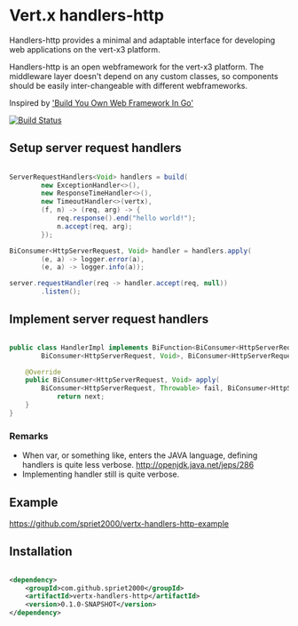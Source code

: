 # Vert.x handlers-http

Handlers-http provides a minimal and adaptable interface for developing web applications on the vert-x3 platform.

Handlers-http is an open webframework for the vert-x3 platform. The middleware layer doesn't depend on any custom classes, so components should be easily inter-changeable with different webframeworks.

Inspired by ['Build You Own Web Framework In Go'](https://www.nicolasmerouze.com/build-web-framework-golang)

[![Build Status](https://travis-ci.org/spriet2000/vertx-handlers-http.svg?branch=master)](https://travis-ci.org/spriet2000/vertx-handlers-http)

## Setup server request handlers

```java 
    
ServerRequestHandlers<Void> handlers = build(
        new ExceptionHandler<>(),
        new ResponseTimeHandler<>(),
        new TimeoutHandler<>(vertx),
        (f, n) -> (req, arg) -> {
            req.response().end("hello world!");
            n.accept(req, arg);
        });

BiConsumer<HttpServerRequest, Void> handler = handlers.apply(
        (e, a) -> logger.error(a),
        (e, a) -> logger.info(a));

server.requestHandler(req -> handler.accept(req, null))
        .listen();

```

## Implement server request handlers

```java 

public class HandlerImpl implements BiFunction<BiConsumer<HttpServerRequest, Throwable>,
        BiConsumer<HttpServerRequest, Void>, BiConsumer<HttpServerRequest, Void>> {

    @Override
    public BiConsumer<HttpServerRequest, Void> apply(
        BiConsumer<HttpServerRequest, Throwable> fail, BiConsumer<HttpServerRequest, Void> next) {
            return next;
    }
}

```

### Remarks

* When var, or something like, enters the JAVA language, defining handlers is quite less verbose. http://openjdk.java.net/jeps/286
* Implementing handler still is quite verbose. 

## Example 

https://github.com/spriet2000/vertx-handlers-http-example


## Installation

```xml 

<dependency>
    <groupId>com.github.spriet2000</groupId>
    <artifactId>vertx-handlers-http</artifactId>
    <version>0.1.0-SNAPSHOT</version>
</dependency>

```

